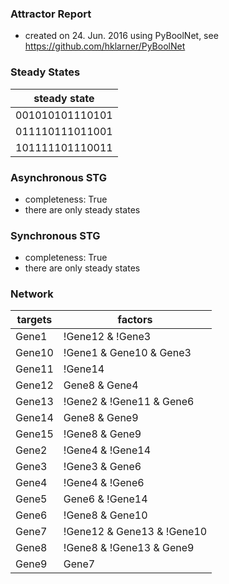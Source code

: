 

### Attractor Report
 * created on 24. Jun. 2016 using PyBoolNet, see https://github.com/hklarner/PyBoolNet

### Steady States
| steady state    |
| --------------- | 
| 001010101110101 |
| 011110111011001 |
| 101111101110011 |

### Asynchronous STG
 * completeness: True
 * there are only steady states

### Synchronous STG
 * completeness: True
 * there are only steady states

### Network
| targets | factors                                                                                                 |
| ------- | ------------------------------------------------------------------------------------------------------- |
| Gene1   | !Gene12 & !Gene3 | Gene8                                                                                |
| Gene10  | !Gene1 & Gene10 & Gene3 | !Gene10 & !Gene3 | Gene1 & !Gene3                                             |
| Gene11  | !Gene14 | Gene13 | Gene12                                                                               |
| Gene12  | Gene8 & Gene4 | Gene8 & Gene3 | Gene3 & !Gene4                                                          |
| Gene13  | !Gene2 & !Gene11 & Gene6 | Gene2 & !Gene11 & !Gene6 | !Gene2 & Gene11 & !Gene6 | Gene2 & Gene11 & Gene6 |
| Gene14  | Gene8 & Gene9 | !Gene9 & !Gene5 | Gene8 & !Gene5                                                        |
| Gene15  | !Gene8 & Gene9 | Gene8 & !Gene9 | Gene9 & !Gene2 | Gene8 & !Gene2                                       |
| Gene2   | !Gene4 & !Gene14 | !Gene12 & !Gene4                                                                     |
| Gene3   | !Gene3 & Gene6 | Gene5                                                                                  |
| Gene4   | !Gene4 & !Gene6 | !Gene3 & !Gene4 | Gene3 & !Gene6                                                      |
| Gene5   | Gene6 & !Gene14 | !Gene6 & Gene14 | Gene9                                                               |
| Gene6   | !Gene8 & Gene10 | Gene10 & Gene14                                                                       |
| Gene7   | !Gene12 & Gene13 & !Gene10 | Gene12 & !Gene13 & !Gene10 | !Gene12 & !Gene13 & Gene10                    |
| Gene8   | !Gene8 & !Gene13 & Gene9 | !Gene8 & Gene13 & !Gene9 | Gene8 & Gene13 & Gene9                            |
| Gene9   | Gene7 | Gene12 | Gene11                                                                                 |

